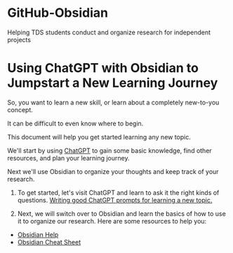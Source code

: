 # GitHub-Obsidian
Helping TDS students conduct and organize research for independent projects


# Using ChatGPT with Obsidian to Jumpstart a New Learning Journey
So, you want to learn a new skill, or learn about a completely new-to-you concept.

It can be difficult to even know where to begin.

This document will help you get started learning any new topic.

We'll start by using [ChatGPT](https://chat.openai.com) to gain some basic knowledge, find other resources, and plan your learning journey.

Next we'll use Obsidian to organize your thoughts and keep track of your research.

1. To get started, let's visit ChatGPT and learn to ask it the right kinds of questions.  [Writing good ChatGPT prompts for learning a new topic.](https://github.com/joefjord/GitHub-Obsidian/blob/main/ChatGPT-prompts-4-research.md)

2. Next, we will switch over to Obsidian and learn the basics of how to use it to organize our research. Here are some resources to help you:

-  [Obsidian Help](https://help.obsidian.md/Home)
-  [Obsidian Cheat Sheet](https://github.com/joefjord/GitHub-Obsidian/blob/main/Obsidian-cheat-sheet.md)
